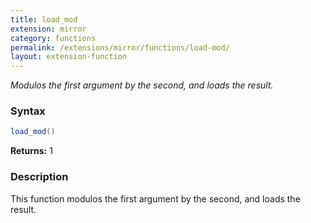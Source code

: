 ```yaml
---
title: load_mod
extension: mirror
category: functions
permalink: /extensions/mirror/functions/load-mod/
layout: extension-function
---
```


_Modulos the first argument by the second, and loads the result._

### Syntax ###
```cs
load_mod()
```

**Returns:** 1

### Description

This function modulos the first argument by the second, and loads the result. 

